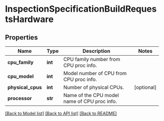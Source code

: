 # InspectionSpecificationBuildRequestsHardware

## Properties
Name | Type | Description | Notes
------------ | ------------- | ------------- | -------------
**cpu_family** | **int** | CPU family number from CPU proc info. | 
**cpu_model** | **int** | Model number of CPU from CPU proc info. | 
**physical_cpus** | **int** | Number of physical CPUs. | [optional] 
**processor** | **str** | Name of the CPU model name of CPU proc info. | 

[[Back to Model list]](../README.md#documentation-for-models) [[Back to API list]](../README.md#documentation-for-api-endpoints) [[Back to README]](../README.md)

